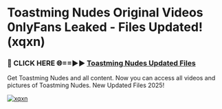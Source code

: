 # Toastming Nudes Original Videos 0nlyFans Leaked - Files Updated! (xqxn)

<h3>🔴 CLICK HERE 🌐==►► <a href="https://tinyurl.com/52m3yx9h" rel="nofollow">Toastming Nudes Updated Files</a></h3>

Get Toastming Nudes and all content. Now you can access all videos and pictures of Toastming Nudes. New Updated Files 2025!

[![xqxn](https://i.imgur.com/TnHtlc8.gif)](https://tinyurl.com/52m3yx9h)
